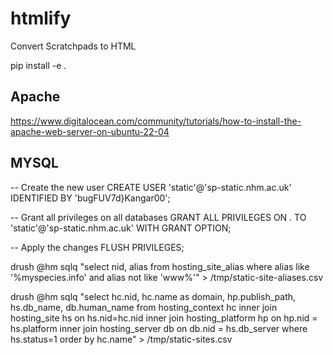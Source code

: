 # htmlify
Convert Scratchpads to HTML

pip install -e .

## Apache

https://www.digitalocean.com/community/tutorials/how-to-install-the-apache-web-server-on-ubuntu-22-04

## MYSQL

-- Create the new user
CREATE USER 'static'@'sp-static.nhm.ac.uk' IDENTIFIED BY 'bugFUV7d}Kangar00';

-- Grant all privileges on all databases
GRANT ALL PRIVILEGES ON *.* TO 'static'@'sp-static.nhm.ac.uk' WITH GRANT OPTION;

-- Apply the changes
FLUSH PRIVILEGES;



drush @hm sqlq "select nid, alias from hosting_site_alias where alias like '%myspecies.info' and alias not like 'www%'" > /tmp/static-site-aliases.csv

drush @hm sqlq "select hc.nid, hc.name as domain, hp.publish_path, hs.db_name, db.human_name from hosting_context hc inner join hosting_site hs on hs.nid=hc.nid inner join hosting_platform hp on hp.nid = hs.platform inner join hosting_server db on db.nid = hs.db_server where hs.status=1 order by hc.name" > /tmp/static-sites.csv 






